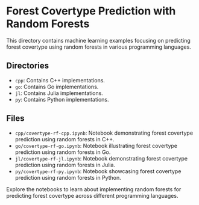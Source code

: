 # Forest Covertype Prediction with Random Forests

This directory contains machine learning examples focusing on predicting forest covertype using random forests in various programming languages.

## Directories
- `cpp`: Contains C++ implementations.
- `go`: Contains Go implementations.
- `jl`: Contains Julia implementations.
- `py`: Contains Python implementations.

## Files
- `cpp/covertype-rf-cpp.ipynb`: Notebook demonstrating forest covertype prediction using random forests in C++.
- `go/covertype-rf-go.ipynb`: Notebook illustrating forest covertype prediction using random forests in Go.
- `jl/covertype-rf-jl.ipynb`: Notebook demonstrating forest covertype prediction using random forests in Julia.
- `py/covertype-rf-py.ipynb`: Notebook showcasing forest covertype prediction using random forests in Python.

Explore the notebooks to learn about implementing random forests for predicting forest covertype across different programming languages.
